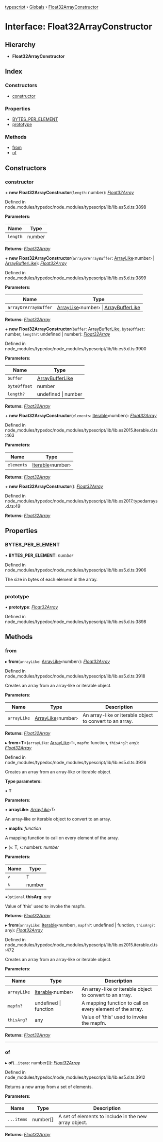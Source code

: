 [typescript](../README.md) › [Globals](../globals.md) › [Float32ArrayConstructor](float32arrayconstructor.md)

# Interface: Float32ArrayConstructor

## Hierarchy

* **Float32ArrayConstructor**

## Index

### Constructors

* [constructor](float32arrayconstructor.md#constructor)

### Properties

* [BYTES_PER_ELEMENT](float32arrayconstructor.md#bytes_per_element)
* [prototype](float32arrayconstructor.md#prototype)

### Methods

* [from](float32arrayconstructor.md#from)
* [of](float32arrayconstructor.md#of)

## Constructors

###  constructor

\+ **new Float32ArrayConstructor**(`length`: number): *[Float32Array](float32array.md)*

Defined in node_modules/typedoc/node_modules/typescript/lib/lib.es5.d.ts:3898

**Parameters:**

Name | Type |
------ | ------ |
`length` | number |

**Returns:** *[Float32Array](float32array.md)*

\+ **new Float32ArrayConstructor**(`arrayOrArrayBuffer`: [ArrayLike](arraylike.md)‹number› | [ArrayBufferLike](../globals.md#arraybufferlike)): *[Float32Array](float32array.md)*

Defined in node_modules/typedoc/node_modules/typescript/lib/lib.es5.d.ts:3899

**Parameters:**

Name | Type |
------ | ------ |
`arrayOrArrayBuffer` | [ArrayLike](arraylike.md)‹number› &#124; [ArrayBufferLike](../globals.md#arraybufferlike) |

**Returns:** *[Float32Array](float32array.md)*

\+ **new Float32ArrayConstructor**(`buffer`: [ArrayBufferLike](../globals.md#arraybufferlike), `byteOffset`: number, `length?`: undefined | number): *[Float32Array](float32array.md)*

Defined in node_modules/typedoc/node_modules/typescript/lib/lib.es5.d.ts:3900

**Parameters:**

Name | Type |
------ | ------ |
`buffer` | [ArrayBufferLike](../globals.md#arraybufferlike) |
`byteOffset` | number |
`length?` | undefined &#124; number |

**Returns:** *[Float32Array](float32array.md)*

\+ **new Float32ArrayConstructor**(`elements`: [Iterable](iterable.md)‹number›): *[Float32Array](float32array.md)*

Defined in node_modules/typedoc/node_modules/typescript/lib/lib.es2015.iterable.d.ts:463

**Parameters:**

Name | Type |
------ | ------ |
`elements` | [Iterable](iterable.md)‹number› |

**Returns:** *[Float32Array](float32array.md)*

\+ **new Float32ArrayConstructor**(): *[Float32Array](float32array.md)*

Defined in node_modules/typedoc/node_modules/typescript/lib/lib.es2017.typedarrays.d.ts:49

**Returns:** *[Float32Array](float32array.md)*

## Properties

###  BYTES_PER_ELEMENT

• **BYTES_PER_ELEMENT**: *number*

Defined in node_modules/typedoc/node_modules/typescript/lib/lib.es5.d.ts:3906

The size in bytes of each element in the array.

___

###  prototype

• **prototype**: *[Float32Array](float32array.md)*

Defined in node_modules/typedoc/node_modules/typescript/lib/lib.es5.d.ts:3898

## Methods

###  from

▸ **from**(`arrayLike`: [ArrayLike](arraylike.md)‹number›): *[Float32Array](float32array.md)*

Defined in node_modules/typedoc/node_modules/typescript/lib/lib.es5.d.ts:3918

Creates an array from an array-like or iterable object.

**Parameters:**

Name | Type | Description |
------ | ------ | ------ |
`arrayLike` | [ArrayLike](arraylike.md)‹number› | An array-like or iterable object to convert to an array.  |

**Returns:** *[Float32Array](float32array.md)*

▸ **from**<**T**>(`arrayLike`: [ArrayLike](arraylike.md)‹T›, `mapfn`: function, `thisArg?`: any): *[Float32Array](float32array.md)*

Defined in node_modules/typedoc/node_modules/typescript/lib/lib.es5.d.ts:3926

Creates an array from an array-like or iterable object.

**Type parameters:**

▪ **T**

**Parameters:**

▪ **arrayLike**: *[ArrayLike](arraylike.md)‹T›*

An array-like or iterable object to convert to an array.

▪ **mapfn**: *function*

A mapping function to call on every element of the array.

▸ (`v`: T, `k`: number): *number*

**Parameters:**

Name | Type |
------ | ------ |
`v` | T |
`k` | number |

▪`Optional`  **thisArg**: *any*

Value of 'this' used to invoke the mapfn.

**Returns:** *[Float32Array](float32array.md)*

▸ **from**(`arrayLike`: [Iterable](iterable.md)‹number›, `mapfn?`: undefined | function, `thisArg?`: any): *[Float32Array](float32array.md)*

Defined in node_modules/typedoc/node_modules/typescript/lib/lib.es2015.iterable.d.ts:472

Creates an array from an array-like or iterable object.

**Parameters:**

Name | Type | Description |
------ | ------ | ------ |
`arrayLike` | [Iterable](iterable.md)‹number› | An array-like or iterable object to convert to an array. |
`mapfn?` | undefined &#124; function | A mapping function to call on every element of the array. |
`thisArg?` | any | Value of 'this' used to invoke the mapfn.  |

**Returns:** *[Float32Array](float32array.md)*

___

###  of

▸ **of**(...`items`: number[]): *[Float32Array](float32array.md)*

Defined in node_modules/typedoc/node_modules/typescript/lib/lib.es5.d.ts:3912

Returns a new array from a set of elements.

**Parameters:**

Name | Type | Description |
------ | ------ | ------ |
`...items` | number[] | A set of elements to include in the new array object.  |

**Returns:** *[Float32Array](float32array.md)*
